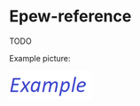 # Epew-reference

TODO

Example picture:

![Image not available](images/Example.png "Example picture")
